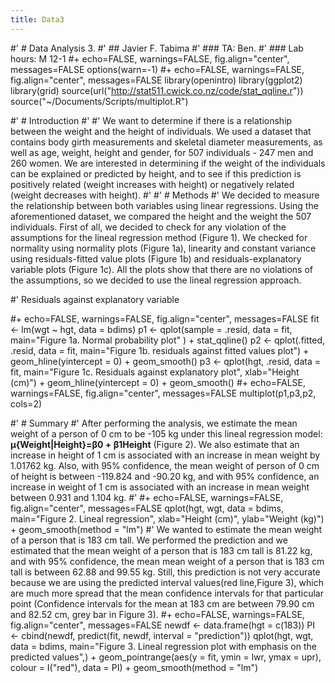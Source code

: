 ```yaml
---
title: Data3
---
```


#' # Data Analysis 3. 
#' ## Javier F. Tabima
#' ### TA: Ben. 
#' ### Lab hours: M 12-1
#+ echo=FALSE, warnings=FALSE, fig.align="center", messages=FALSE
options(warn=-1)
#+ echo=FALSE, warnings=FALSE, fig.align="center", messages=FALSE
library(openintro)
library(ggplot2)
library(grid)
source(url("http://stat511.cwick.co.nz/code/stat_qqline.r"))
source("~/Documents/Scripts/multiplot.R")

#' # Introduction
#'
#' We want to determine if there is a relationship between the weight and the height of individuals. We used a dataset that contains body girth measurements and skeletal diameter measurements, as well as age, weight, height and gender, for 507 individuals - 247 men and 260 women. We are interested in determining if the weight of the individuals can be explained or predicted by height, and to see if this prediction is positively related (weight increases with height) or negatively related (weight decreases with height).
#'
#' # Methods
#' We decided to measure the relationship between both variables using linear regressions. Using the aforementioned dataset, we compared the height and the weight the 507 individuals. First of all, we decided to check for any violation of the assumptions for the lineal regression method (Figure 1). We checked for normality using normality plots (Figure 1a), linearity and constant variance using residuals-fitted value plots (Figure 1b) and residuals-explanatory variable plots (Figure 1c). All the plots show that there are no violations of the assumptions, so we decided to use the lineal regression approach.


#' Residuals against explanatory variable

#+ echo=FALSE, warnings=FALSE, fig.align="center", messages=FALSE
fit <- lm(wgt ~ hgt, data = bdims)
p1 <- qplot(sample = .resid, data = fit, main="Figure 1a. Normal probability plot" ) + stat_qqline()
p2 <- qplot(.fitted, .resid, data = fit, main="Figure 1b. residuals against fitted values plot") + geom_hline(yintercept = 0) + geom_smooth()
p3 <- qplot(hgt, .resid, data = fit, main="Figure 1c. Residuals against explanatory plot", xlab="Height (cm)") + geom_hline(yintercept = 0) +  geom_smooth()
#+ echo=FALSE, warnings=FALSE, fig.align="center", messages=FALSE
multiplot(p1,p3,p2, cols=2)

#' # Summary
#' After performing the analysis, we estimate the mean weight of a person of 0 cm to be -105 kg under this lineal regression model: **μ{Weight|Height}=β0 + β1Height** (Figure 2). We also estimate that an increase in height of 1 cm is associated with an increase in mean weight by 1.01762 kg. Also, with 95% confidence, the mean weight of person of 0 cm of height is between -119.824 and -90.20 kg, and with 95% confidence, an increase in weight of 1 cm is associated with an increase in mean weight between 0.931 and 1.104 kg.
#'
#+ echo=FALSE, warnings=FALSE, fig.align="center", messages=FALSE
qplot(hgt, wgt, data = bdims, main="Figure 2. Lineal regression", xlab="Height (cm)", ylab="Weight (kg)") +  geom_smooth(method = "lm")
#' We wanted to estimate the mean weight of a person that is 183 cm tall. We performed the prediction and we estimated that the mean weight of a person that is 183 cm tall is 81.22 kg, and with 95% confidence, the mean mean weight of a person that is 183 cm tall is between 62.88 and 99.55 kg. Still, this prediction is not very accurate because we are using the predicted interval values(red line,Figure 3), which are much more spread that the mean confidence intervals for that particular point (Confidence intervals for the mean at 183 cm are between 79.90 cm and 82.52 cm, grey bar in Figure 3).
#+ echo=FALSE, warnings=FALSE, fig.align="center", messages=FALSE
newdf <- data.frame(hgt = c(183))
PI <- cbind(newdf, predict(fit, newdf, interval = "prediction"))
qplot(hgt, wgt, data = bdims, main="Figure 3. Lineal regression plot with emphasis on the predicted values",) + geom_pointrange(aes(y = fit, ymin = lwr, ymax = upr), colour = I("red"), data = PI)  +  geom_smooth(method = "lm")
